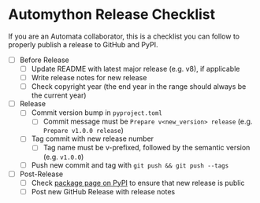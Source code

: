 [//]: <https://github.com/caleb531/automata/blob/main/.github/RELEASE_CHECKLIST.md>
# Automython Release Checklist

If you are an Automata collaborator, this is a checklist you can follow to
properly publish a release to GitHub and PyPI.

- [ ] Before Release
  - [ ] Update README with latest major release (e.g. v8),
    if applicable
  - [ ] Write release notes for new release
  - [ ] Check copyright year (the end year in the range should always be the
    current year)
- [ ] Release
  - [ ] Commit version bump in `pyproject.toml`
    - [ ] Commit message must be `Prepare v<new_version> release` (e.g. `Prepare v1.0.0 release`)
  - [ ] Tag commit with new release number
    - [ ] Tag name must be v-prefixed, followed by the semantic version (e.g.
      `v1.0.0`)
  - [ ] Push new commit and tag with `git push && git push --tags`
- [ ] Post-Release
  - [ ] Check [package page on PyPI](https://pypi.org/project/automython/) to
    ensure that new release is public
  - [ ] Post new GitHub Release with release notes